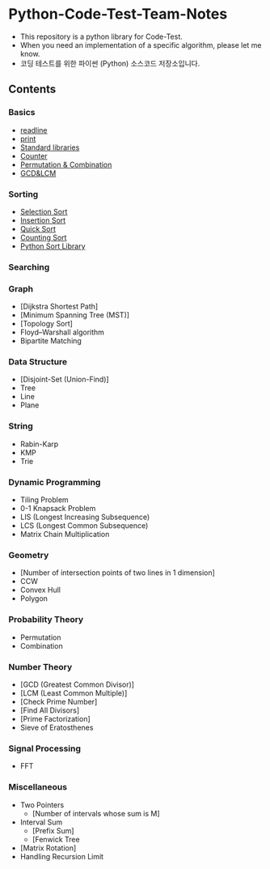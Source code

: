 # Python-Code-Test-Team-Notes

* This repository is a python library for Code-Test.
* When you need an implementation of a specific algorithm, please let me know.
* 코딩 테스트를 위한 파이썬 (Python) 소스코드 저장소입니다.

## Contents

### Basics
* [readline](/basics/readline.py)
* [print](/basics/print.py)
* [Standard libraries](/basics/Standard%20libraries.py)
* [Counter](/basics/Counter.py)
* [Permutation & Combination](/basics/Permutation%20&%20Combination.py)
* [GCD&LCM](/basics/GCD&LCM.py)



### Sorting

* [Selection Sort](/Sorting/)
* [Insertion Sort](/Sorting/)
* [Quick Sort](/Sorting/)
* [Counting Sort](/Sorting/)
* [Python Sort Library](/Sorting/)

### Searching


### Graph

* [Dijkstra Shortest Path]
* [Minimum Spanning Tree (MST)]
* [Topology Sort]
* Floyd–Warshall algorithm
* Bipartite Matching

### Data Structure

* [Disjoint-Set (Union-Find)]
* Tree
* Line
* Plane

### String

* Rabin-Karp
* KMP
* Trie

### Dynamic Programming

* Tiling Problem
* 0-1 Knapsack Problem
* LIS (Longest Increasing Subsequence)
* LCS (Longest Common Subsequence)
* Matrix Chain Multiplication

### Geometry

* [Number of intersection points of two lines in 1 dimension]
* CCW
* Convex Hull
* Polygon

### Probability Theory

* Permutation
* Combination

### Number Theory

* [GCD (Greatest Common Divisor)]
* [LCM (Least Common Multiple)]
* [Check Prime Number]
* [Find All Divisors]
* [Prime Factorization]
* Sieve of Eratosthenes

### Signal Processing

* FFT

### Miscellaneous

* Two Pointers
    * [Number of intervals whose sum is M]
* Interval Sum
    * [Prefix Sum]
    * [Fenwick Tree
* [Matrix Rotation]
* Handling Recursion Limit
